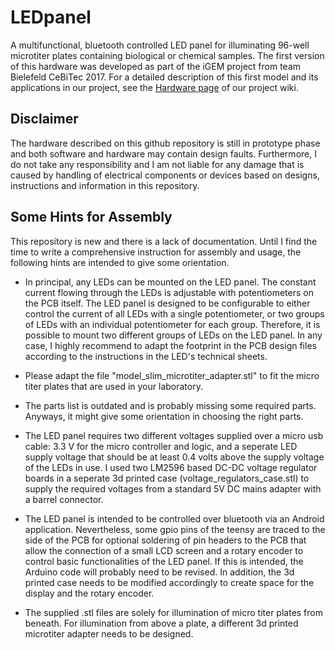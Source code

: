 # LEDpanel
A multifunctional, bluetooth controlled LED panel for illuminating 96-well microtiter plates containing biological or chemical samples. The first version of this hardware was developed as part of the iGEM project from team Bielefeld CeBiTec 2017. For a detailed description of this first model and its applications in our project, see the [Hardware page](2017.igem.org/Team:Bielefeld-CeBiTec/Hardware) of our project wiki.

## Disclaimer

The hardware described on this github repository is still in prototype phase and both software and hardware may contain design faults. Furthermore, I do not take any responsibility and I am not liable for any damage that is caused by handling of electrical components or devices based on designs, instructions and information in this repository.

## Some Hints for Assembly

This repository is new and there is a lack of documentation. Until I find the time to write a comprehensive instruction for assembly and usage, the following hints are intended to give some orientation.

* In principal, any LEDs can be mounted on the LED panel. The constant current flowing through the LEDs is adjustable with potentiometers on the PCB itself. The LED panel is designed to be configurable to either control the current of all LEDs with a single potentiometer, or two groups of LEDs with an individual potentiometer for each group. Therefore, it is possible to mount two different groups of LEDs on the LED panel. In any case, I highly recommend to adapt the footprint in the PCB design files according to the instructions in the LED's technical sheets.

* Please adapt the file "model_slim_microtiter_adapter.stl" to fit the micro titer plates that are used in your laboratory.

* The parts list is outdated and is probably missing some required parts. Anyways, it might give some orientation in choosing the right parts.

* The LED panel requires two different voltages supplied over a micro usb cable: 3.3 V for the micro controller and logic, and a seperate LED supply voltage that should be at least 0.4 volts above the supply voltage of the LEDs in use. I used two LM2596 based DC-DC voltage regulator boards in a seperate 3d printed case (voltage_regulators_case.stl) to supply the required voltages from a standard 5V DC mains adapter with a barrel connector.

* The LED panel is intended to be controlled over bluetooth via an Android application. Nevertheless, some gpio pins of the teensy are traced to the side of the PCB for optional soldering of pin headers to the PCB that allow the connection of a small LCD screen and a rotary encoder to control basic functionalities of the LED panel. If this is intended, the Arduino code will probably need to be revised. In addition, the 3d printed case needs to be modified accordingly to create space for the display and the rotary encoder.

* The supplied .stl files are solely for illumination of micro titer plates from beneath. For illumination from above a plate, a different 3d printed microtiter adapter needs to be designed.